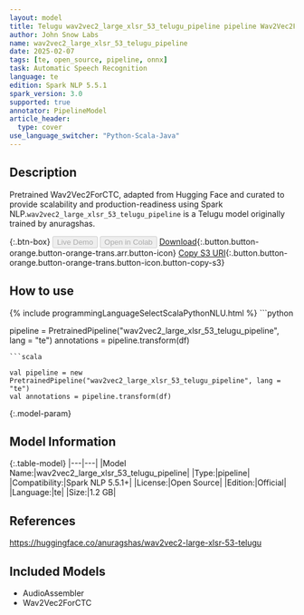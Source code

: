 ```yaml
---
layout: model
title: Telugu wav2vec2_large_xlsr_53_telugu_pipeline pipeline Wav2Vec2ForCTC from anuragshas
author: John Snow Labs
name: wav2vec2_large_xlsr_53_telugu_pipeline
date: 2025-02-07
tags: [te, open_source, pipeline, onnx]
task: Automatic Speech Recognition
language: te
edition: Spark NLP 5.5.1
spark_version: 3.0
supported: true
annotator: PipelineModel
article_header:
  type: cover
use_language_switcher: "Python-Scala-Java"
---
```


## Description

Pretrained Wav2Vec2ForCTC, adapted from Hugging Face and curated to provide scalability and production-readiness using Spark NLP.`wav2vec2_large_xlsr_53_telugu_pipeline` is a Telugu model originally trained by anuragshas.

{:.btn-box}
<button class="button button-orange" disabled>Live Demo</button>
<button class="button button-orange" disabled>Open in Colab</button>
[Download](https://s3.amazonaws.com/auxdata.johnsnowlabs.com/public/models/wav2vec2_large_xlsr_53_telugu_pipeline_te_5.5.1_3.0_1738909316307.zip){:.button.button-orange.button-orange-trans.arr.button-icon}
[Copy S3 URI](s3://auxdata.johnsnowlabs.com/public/models/wav2vec2_large_xlsr_53_telugu_pipeline_te_5.5.1_3.0_1738909316307.zip){:.button.button-orange.button-orange-trans.button-icon.button-copy-s3}

## How to use



<div class="tabs-box" markdown="1">
{% include programmingLanguageSelectScalaPythonNLU.html %}
```python

pipeline = PretrainedPipeline("wav2vec2_large_xlsr_53_telugu_pipeline", lang = "te")
annotations =  pipeline.transform(df)   

```
```scala

val pipeline = new PretrainedPipeline("wav2vec2_large_xlsr_53_telugu_pipeline", lang = "te")
val annotations = pipeline.transform(df)

```
</div>

{:.model-param}
## Model Information

{:.table-model}
|---|---|
|Model Name:|wav2vec2_large_xlsr_53_telugu_pipeline|
|Type:|pipeline|
|Compatibility:|Spark NLP 5.5.1+|
|License:|Open Source|
|Edition:|Official|
|Language:|te|
|Size:|1.2 GB|

## References

https://huggingface.co/anuragshas/wav2vec2-large-xlsr-53-telugu

## Included Models

- AudioAssembler
- Wav2Vec2ForCTC